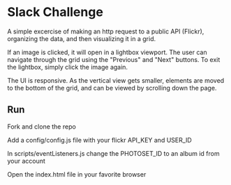 # Slack Challenge

A simple excercise of making an http request to a public API (Flickr), organizing the data, and then visualizing it in a grid.

If an image is clicked, it will open in a lightbox viewport. The user can navigate through the grid using the "Previous" and "Next" buttons. To exit the lightbox, simply click the image again.

The UI is responsive. As the vertical view gets smaller, elements are moved to the bottom of the grid, and can be viewed by scrolling down the page.

## Run

Fork and clone the repo

Add a config/config.js file with your flickr API_KEY and USER_ID

In scripts/eventListeners.js change the PHOTOSET_ID to an album id from your account 

Open the index.html file in your favorite browser
